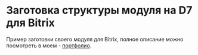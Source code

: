 # Заготовка структуры модуля на D7 для Bitrix

Пример заготовки своего модуля для Bitrix, полное описание можно посмотреть в моем - [портфолио](https://hmarketing.ru/blog/bitrix/struktura-modulya/).
